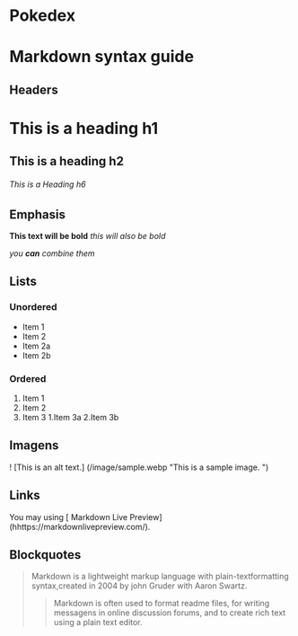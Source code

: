 # Pokedex
# Markdown syntax guide

## Headers

# This is a heading h1
## This is a heading h2

###### This is a Heading h6

## Emphasis

**This text will be bold**
_this will also be bold_

_you **can** combine them_


## Lists
### Unordered

* Item 1
* Item 2
* Item 2a
* Item 2b

### Ordered 
1. Item 1
2. Item 2
3. Item 3
    1.Item 3a
    2.Item 3b

## Imagens

! [This is an alt text.] (/image/sample.webp "This is a sample image. ")

## Links

You may using [ Markdown Live Preview] (hhttps://markdownlivepreview.com/).

## Blockquotes

> Markdown is a lightweight markup language with plain-textformatting
> syntax,created in 2004 by john Gruder with Aaron Swartz.
>
> > Markdown is often used to format readme files, for writing messagens in online discussion forums, and to create rich text using a plain text editor.
